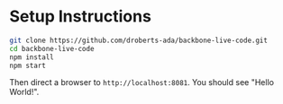 # Setup Instructions
```bash
git clone https://github.com/droberts-ada/backbone-live-code.git
cd backbone-live-code
npm install
npm start
```

Then direct a browser to `http://localhost:8081`. You should see "Hello World!".

